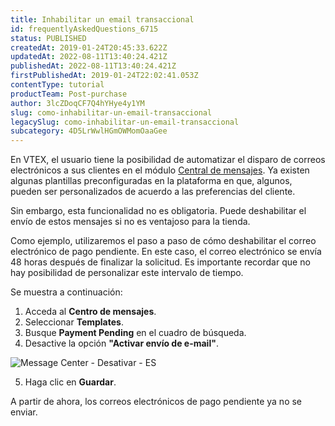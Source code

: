 ```yaml
---
title: Inhabilitar un email transaccional
id: frequentlyAskedQuestions_6715
status: PUBLISHED
createdAt: 2019-01-24T20:45:33.622Z
updatedAt: 2022-08-11T13:40:24.421Z
publishedAt: 2022-08-11T13:40:24.421Z
firstPublishedAt: 2019-01-24T22:02:41.053Z
contentType: tutorial
productTeam: Post-purchase
author: 3lcZDoqCF7Q4hYHye4y1YM
slug: como-inhabilitar-un-email-transaccional
legacySlug: como-inhabilitar-un-email-transaccional
subcategory: 4D5LrWwlHGmOWMomOaaGee
---
```


En VTEX, el usuario tiene la posibilidad de automatizar el disparo de correos electrónicos a sus clientes en el módulo [Central de mensajes](https://help.vtex.com/es/tutorial/--tutorials_84 "Centro de mensajes "). Ya existen algunas plantillas preconfiguradas en la plataforma en que, algunos, pueden ser personalizados de acuerdo a las preferencias del cliente.

Sin embargo, esta funcionalidad no es obligatoria. Puede deshabilitar el envío de estos mensajes si no es ventajoso para la tienda.

Como ejemplo, utilizaremos el paso a paso de cómo deshabilitar el correo electrónico de pago pendiente. En este caso, el correo electrónico se envía 48 horas después de finalizar la solicitud. Es importante recordar que no hay posibilidad de personalizar este intervalo de tiempo.

Se muestra a continuación:

1. Acceda al **Centro de mensajes**.
2. Seleccionar __Templates__.
3. Busque __Payment Pending__ en el cuadro de búsqueda.
4. Desactive la opción __"Activar envío de e-mail"__.

  ![Message Center - Desativar - ES](//images.ctfassets.net/alneenqid6w5/dlSCQPRLKf46SnYGl7X9a/d000be57bdf906c957380992d497ddb6/dlSCQPRLKf46SnYGl7X9a_ES_Payment_Pending.jpg)

5. Haga clic en __Guardar__.

A partir de ahora, los correos electrónicos de pago pendiente ya no se enviar.
